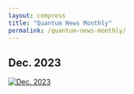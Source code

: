 ```yaml
---
layout: compress
title: "Quantum News Monthly"
permalink: /quantum-news-monthly/
---
```


## Dec. 2023

[![Dec. 2023](https://img.youtube.com/vi/W1FStSifSE8/mqdefault.jpg)](https://www.youtube.com/watch?v=W1FStSifSE8) 


<!-- <iframe width="240" height="135" src="https://www.youtube.com/embed/W1FStSifSE8?si=Y3Aa0NjhXI3XlDBE" title="YouTube video player" frameborder="0" allow="accelerometer; autoplay; clipboard-write; encrypted-media; gyroscope; picture-in-picture; web-share" allowfullscreen></iframe> -->

